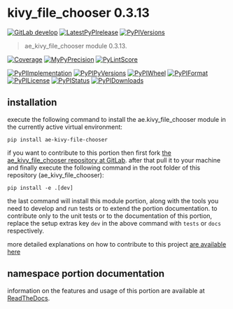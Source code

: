 <!-- THIS FILE IS EXCLUSIVELY MAINTAINED by the project ae.ae V0.3.95 -->
<!-- THIS FILE IS EXCLUSIVELY MAINTAINED by the project aedev.tpl_namespace_root V0.3.14 -->
# kivy_file_chooser 0.3.13

[![GitLab develop](https://img.shields.io/gitlab/pipeline/ae-group/ae_kivy_file_chooser/develop?logo=python)](
    https://gitlab.com/ae-group/ae_kivy_file_chooser)
[![LatestPyPIrelease](
    https://img.shields.io/gitlab/pipeline/ae-group/ae_kivy_file_chooser/release0.3.12?logo=python)](
    https://gitlab.com/ae-group/ae_kivy_file_chooser/-/tree/release0.3.12)
[![PyPIVersions](https://img.shields.io/pypi/v/ae_kivy_file_chooser)](
    https://pypi.org/project/ae-kivy-file-chooser/#history)

>ae_kivy_file_chooser module 0.3.13.

[![Coverage](https://ae-group.gitlab.io/ae_kivy_file_chooser/coverage.svg)](
    https://ae-group.gitlab.io/ae_kivy_file_chooser/coverage/index.html)
[![MyPyPrecision](https://ae-group.gitlab.io/ae_kivy_file_chooser/mypy.svg)](
    https://ae-group.gitlab.io/ae_kivy_file_chooser/lineprecision.txt)
[![PyLintScore](https://ae-group.gitlab.io/ae_kivy_file_chooser/pylint.svg)](
    https://ae-group.gitlab.io/ae_kivy_file_chooser/pylint.log)

[![PyPIImplementation](https://img.shields.io/pypi/implementation/ae_kivy_file_chooser)](
    https://gitlab.com/ae-group/ae_kivy_file_chooser/)
[![PyPIPyVersions](https://img.shields.io/pypi/pyversions/ae_kivy_file_chooser)](
    https://gitlab.com/ae-group/ae_kivy_file_chooser/)
[![PyPIWheel](https://img.shields.io/pypi/wheel/ae_kivy_file_chooser)](
    https://gitlab.com/ae-group/ae_kivy_file_chooser/)
[![PyPIFormat](https://img.shields.io/pypi/format/ae_kivy_file_chooser)](
    https://pypi.org/project/ae-kivy-file-chooser/)
[![PyPILicense](https://img.shields.io/pypi/l/ae_kivy_file_chooser)](
    https://gitlab.com/ae-group/ae_kivy_file_chooser/-/blob/develop/LICENSE.md)
[![PyPIStatus](https://img.shields.io/pypi/status/ae_kivy_file_chooser)](
    https://libraries.io/pypi/ae-kivy-file-chooser)
[![PyPIDownloads](https://img.shields.io/pypi/dm/ae_kivy_file_chooser)](
    https://pypi.org/project/ae-kivy-file-chooser/#files)


## installation


execute the following command to install the
ae.kivy_file_chooser module
in the currently active virtual environment:
 
```shell script
pip install ae-kivy-file-chooser
```

if you want to contribute to this portion then first fork
[the ae_kivy_file_chooser repository at GitLab](
https://gitlab.com/ae-group/ae_kivy_file_chooser "ae.kivy_file_chooser code repository").
after that pull it to your machine and finally execute the
following command in the root folder of this repository
(ae_kivy_file_chooser):

```shell script
pip install -e .[dev]
```

the last command will install this module portion, along with the tools you need
to develop and run tests or to extend the portion documentation. to contribute only to the unit tests or to the
documentation of this portion, replace the setup extras key `dev` in the above command with `tests` or `docs`
respectively.

more detailed explanations on how to contribute to this project
[are available here](
https://gitlab.com/ae-group/ae_kivy_file_chooser/-/blob/develop/CONTRIBUTING.rst)


## namespace portion documentation

information on the features and usage of this portion are available at
[ReadTheDocs](
https://ae.readthedocs.io/en/latest/_autosummary/ae.kivy_file_chooser.html
"ae_kivy_file_chooser documentation").
